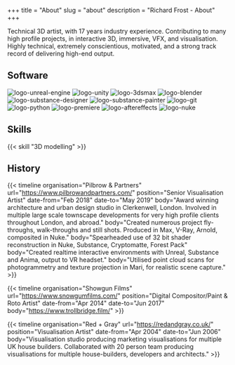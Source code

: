 +++
title = "About"
slug = "about"
description = "Richard Frost - About"
+++

Technical 3D artist, with 17 years industry experience. Contributing to many high profile projects, in interactive 3D, immersive, VFX, and visualisation. Highly technical, extremely conscientious, motivated, and a strong track record of delivering high-end output.

## Software

![logo-unreal-engine](../images/clear.svg)
![logo-unity](../images/clear.svg)
![logo-3dsmax](../images/clear.svg)
![logo-blender](../images/clear.svg)
![logo-substance-designer](../images/clear.svg)
![logo-substance-painter](../images/clear.svg)
![logo-git](../images/clear.svg)
![logo-python](../images/clear.svg)
![logo-premiere](../images/clear.svg)
![logo-aftereffects](../images/clear.svg)
![logo-nuke](../images/clear.svg)

## Skills

{{< skill "3D modelling" >}}

## History

{{< timeline 
organisation="Pilbrow & Partners"
url="https://www.pilbrowandpartners.com/"
position="Senior Visualisation Artist"
date-from="Feb 2018"
date-to="May 2019"
body="Award winning architecture and urban design studio in Clerkenwell, London. Involved in multiple large scale townscape developments for very high profile clients throughout London, and abroad."
body="Created numerous project fly-throughs, walk-throughs and still shots. Produced in Max, V-Ray, Arnold, composited in Nuke."
body="Spearheaded use of 32 bit shader reconstruction in Nuke, Substance, Cryptomatte, Forest Pack"
body="Created realtime interactive environments with Unreal, Substance and Anima, output to VR headset."
body="Utilised point cloud scans for photogrammetry and texture projection in Mari, for realistic scene capture." >}}

{{< timeline 
organisation="Showgun Films"
url="https://www.snowgumfilms.com/"
position="Digital Compositor/Paint & Roto Artist"
date-from="Apr 2014"
date-to="Jun 2017"
body="https://www.trollbridge.film/" >}}

{{< timeline 
organisation="Red + Gray"
url="https://redandgray.co.uk/"
position="Visualisation Artist"
date-from="Apr 2004"
date-to="Jun 2006"
body="Visualisation studio producing marketing visualisations for multiple UK house builders. Collaborated with 20 person team producing visualisations for multiple house-builders, developers and architects." >}}